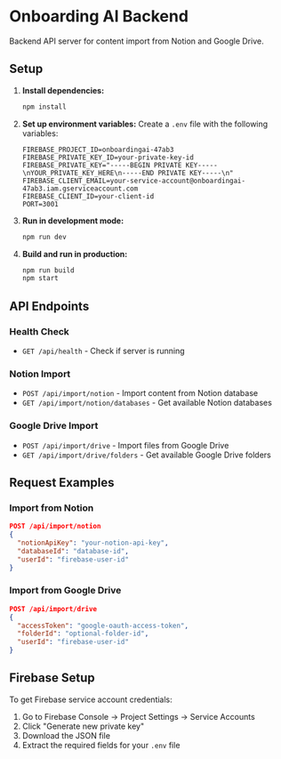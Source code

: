 # Onboarding AI Backend

Backend API server for content import from Notion and Google Drive.

## Setup

1. **Install dependencies:**
   ```bash
   npm install
   ```

2. **Set up environment variables:**
   Create a `.env` file with the following variables:
   ```
   FIREBASE_PROJECT_ID=onboardingai-47ab3
   FIREBASE_PRIVATE_KEY_ID=your-private-key-id
   FIREBASE_PRIVATE_KEY="-----BEGIN PRIVATE KEY-----\nYOUR_PRIVATE_KEY_HERE\n-----END PRIVATE KEY-----\n"
   FIREBASE_CLIENT_EMAIL=your-service-account@onboardingai-47ab3.iam.gserviceaccount.com
   FIREBASE_CLIENT_ID=your-client-id
   PORT=3001
   ```

3. **Run in development mode:**
   ```bash
   npm run dev
   ```

4. **Build and run in production:**
   ```bash
   npm run build
   npm start
   ```

## API Endpoints

### Health Check
- `GET /api/health` - Check if server is running

### Notion Import
- `POST /api/import/notion` - Import content from Notion database
- `GET /api/import/notion/databases` - Get available Notion databases

### Google Drive Import
- `POST /api/import/drive` - Import files from Google Drive
- `GET /api/import/drive/folders` - Get available Google Drive folders

## Request Examples

### Import from Notion
```json
POST /api/import/notion
{
  "notionApiKey": "your-notion-api-key",
  "databaseId": "database-id",
  "userId": "firebase-user-id"
}
```

### Import from Google Drive
```json
POST /api/import/drive
{
  "accessToken": "google-oauth-access-token",
  "folderId": "optional-folder-id",
  "userId": "firebase-user-id"
}
```

## Firebase Setup

To get Firebase service account credentials:

1. Go to Firebase Console → Project Settings → Service Accounts
2. Click "Generate new private key"
3. Download the JSON file
4. Extract the required fields for your `.env` file
